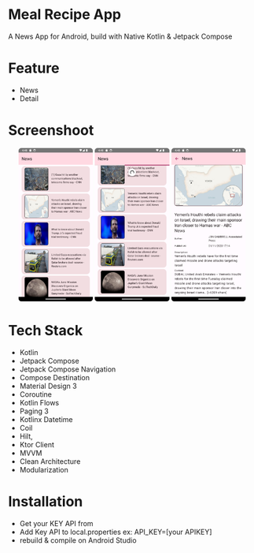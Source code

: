 # Meal Recipe App

A News App for Android, build with Native Kotlin & Jetpack Compose

# Feature
 - News
 - Detail

# Screenshoot


<p align="center">
    <img src="art/list_news.png" alt="List Of News" width="30%" />
    <img src="art/refresh_swipe.png" alt="Swipe Refresh new News" width="30%" />
    <img src="art/news_detail.png" alt="Detail News" width="30%" />
</p>

# Tech Stack

- Kotlin
- Jetpack Compose
- Jetpack Compose Navigation
- Compose Destination
- Material Design 3
- Coroutine
- Kotlin Flows
- Paging 3
- Kotlinx Datetime
- Coil
- Hilt,
- Ktor Client
- MVVM
- Clean Architecture
- Modularization

# Installation

- Get your KEY API from <link href="https://newsapi.org"/>
- Add Key API to local.properties ex: API_KEY=[your APIKEY]
- rebuild & compile on Android Studio